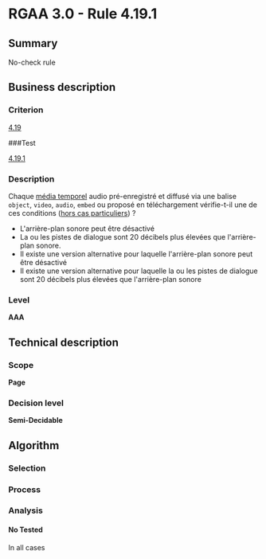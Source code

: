 # RGAA 3.0 -  Rule 4.19.1

## Summary

No-check rule

## Business description

### Criterion

[4.19](http://references.modernisation.gouv.fr/referentiel-technique-0#crit-4-19)

###Test

[4.19.1](http://references.modernisation.gouv.fr/referentiel-technique-0#test-4-19-1)

### Description

Chaque <a href="http://references.modernisation.gouv.fr/referentiel-technique-0#mMediaTemp">m&eacute;dia temporel</a> audio pr&eacute;-enregistr&eacute; et diffus&eacute; via une balise `object`, `video`, `audio`, `embed` ou propos&eacute; en t&eacute;l&eacute;chargement v&eacute;rifie-t-il une de ces conditions (<a href="http://references.modernisation.gouv.fr/referentiel-technique-0#cpCrit4-19" title="Cas particuliers pour le crit&egrave;re 4.19">hors cas particuliers</a>) ? 
 
 * L'arri&egrave;re-plan sonore peut &ecirc;tre d&eacute;sactiv&eacute; 
 * La ou les pistes de dialogue sont 20 d&eacute;cibels plus &eacute;lev&eacute;es que l'arri&egrave;re-plan sonore. 
 * Il existe une version alternative pour laquelle l'arri&egrave;re-plan sonore peut &ecirc;tre d&eacute;sactiv&eacute; 
 * Il existe une version alternative pour laquelle la ou les pistes de dialogue sont 20 d&eacute;cibels plus &eacute;lev&eacute;es que l'arri&egrave;re-plan sonore 


### Level

**AAA**

## Technical description

### Scope

**Page**

### Decision level

**Semi-Decidable**

## Algorithm

### Selection

### Process

### Analysis

#### No Tested 

In all cases
